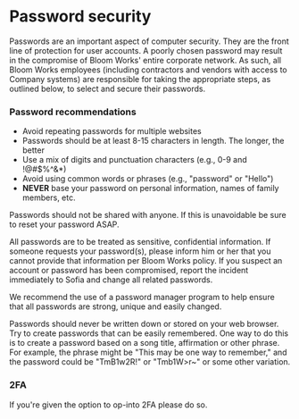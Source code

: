 # Password security

Passwords are an important aspect of computer security. They are the front line of protection for user accounts. A poorly chosen password may result in the compromise of Bloom Works' entire corporate network. As such, all Bloom Works employees (including contractors and vendors with access to Company systems) are responsible for taking the appropriate steps, as outlined below, to select and secure their passwords.

### Password recommendations 

- Avoid repeating passwords for multiple websites
- Passwords should be at least 8-15 characters in length. The longer, the better 
- Use a mix of digits and punctuation characters (e.g., 0-9 and !@#$%^&*)
- Avoid using common words or phrases (e.g., "password" or "Hello")
- **NEVER** base your password on personal information, names of family members, etc. 
  

Passwords should not be shared with anyone. If this is unavoidable be sure to reset your password ASAP. 

All passwords are to be treated as sensitive, confidential information. If someone requests your password(s), please inform him or her that you cannot provide that information per Bloom Works policy. If you suspect an account or password has been compromised, report the incident immediately to Sofia and change all related passwords.

We recommend the use of a password manager program to help ensure that all passwords are strong, unique and easily changed. 

Passwords should never be written down or stored on your web browser. Try to create passwords that can be easily remembered. One way to do this is to create a password based on a song title, affirmation or other phrase. For example, the phrase might be "This may be one way to remember," and the password could be "TmB1w2R!" or "Tmb1W>r~" or some other variation.

### 2FA

If you're given the option to op-into 2FA please do so. 
